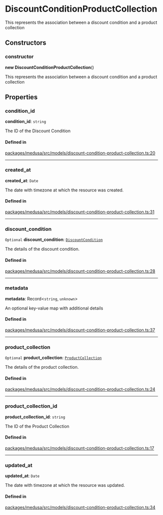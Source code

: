 # DiscountConditionProductCollection

This represents the association between a discount condition and a product collection

## Constructors

### constructor

**new DiscountConditionProductCollection**()

This represents the association between a discount condition and a product collection

## Properties

### condition\_id

 **condition\_id**: `string`

The ID of the Discount Condition

#### Defined in

[packages/medusa/src/models/discount-condition-product-collection.ts:20](https://github.com/medusajs/medusa/blob/3d9f5ae63/packages/medusa/src/models/discount-condition-product-collection.ts#L20)

___

### created\_at

 **created\_at**: `Date`

The date with timezone at which the resource was created.

#### Defined in

[packages/medusa/src/models/discount-condition-product-collection.ts:31](https://github.com/medusajs/medusa/blob/3d9f5ae63/packages/medusa/src/models/discount-condition-product-collection.ts#L31)

___

### discount\_condition

 `Optional` **discount\_condition**: [`DiscountCondition`](DiscountCondition.md)

The details of the discount condition.

#### Defined in

[packages/medusa/src/models/discount-condition-product-collection.ts:28](https://github.com/medusajs/medusa/blob/3d9f5ae63/packages/medusa/src/models/discount-condition-product-collection.ts#L28)

___

### metadata

 **metadata**: Record<`string`, `unknown`\>

An optional key-value map with additional details

#### Defined in

[packages/medusa/src/models/discount-condition-product-collection.ts:37](https://github.com/medusajs/medusa/blob/3d9f5ae63/packages/medusa/src/models/discount-condition-product-collection.ts#L37)

___

### product\_collection

 `Optional` **product\_collection**: [`ProductCollection`](ProductCollection.md)

The details of the product collection.

#### Defined in

[packages/medusa/src/models/discount-condition-product-collection.ts:24](https://github.com/medusajs/medusa/blob/3d9f5ae63/packages/medusa/src/models/discount-condition-product-collection.ts#L24)

___

### product\_collection\_id

 **product\_collection\_id**: `string`

The ID of the Product Collection

#### Defined in

[packages/medusa/src/models/discount-condition-product-collection.ts:17](https://github.com/medusajs/medusa/blob/3d9f5ae63/packages/medusa/src/models/discount-condition-product-collection.ts#L17)

___

### updated\_at

 **updated\_at**: `Date`

The date with timezone at which the resource was updated.

#### Defined in

[packages/medusa/src/models/discount-condition-product-collection.ts:34](https://github.com/medusajs/medusa/blob/3d9f5ae63/packages/medusa/src/models/discount-condition-product-collection.ts#L34)
